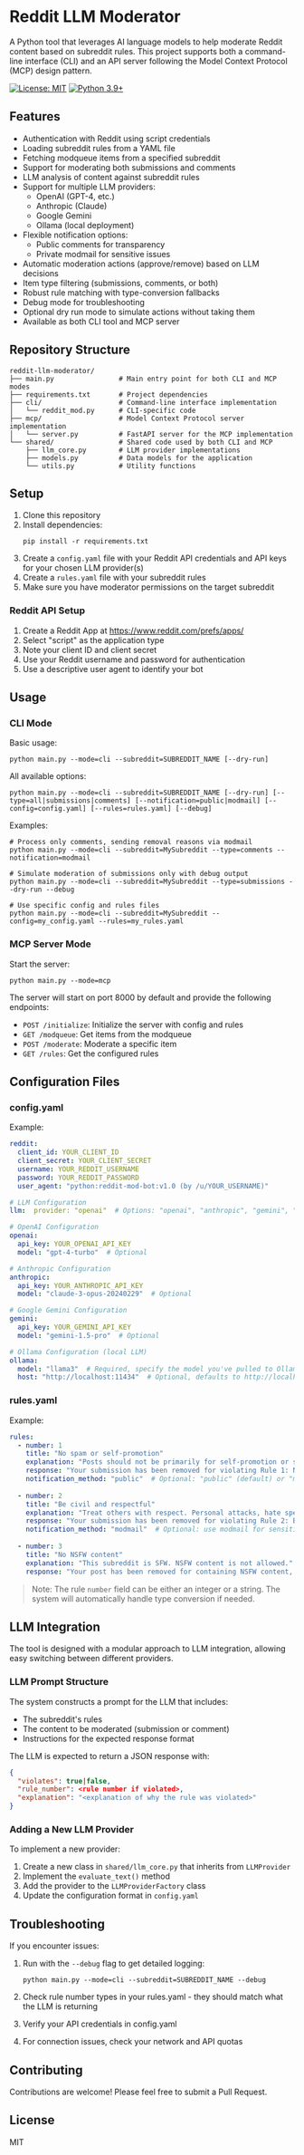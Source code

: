 # Reddit LLM Moderator

A Python tool that leverages AI language models to help moderate Reddit content based on subreddit rules. This project supports both a command-line interface (CLI) and an API server following the Model Context Protocol (MCP) design pattern.

[![License: MIT](https://img.shields.io/badge/License-MIT-yellow.svg)](https://opensource.org/licenses/MIT)
[![Python 3.9+](https://img.shields.io/badge/python-3.9+-blue.svg)](https://www.python.org/downloads/)

## Features

- Authentication with Reddit using script credentials
- Loading subreddit rules from a YAML file
- Fetching modqueue items from a specified subreddit
- Support for moderating both submissions and comments
- LLM analysis of content against subreddit rules
- Support for multiple LLM providers:
  - OpenAI (GPT-4, etc.)
  - Anthropic (Claude)
  - Google Gemini
  - Ollama (local deployment)
- Flexible notification options:
  - Public comments for transparency
  - Private modmail for sensitive issues
- Automatic moderation actions (approve/remove) based on LLM decisions
- Item type filtering (submissions, comments, or both)
- Robust rule matching with type-conversion fallbacks
- Debug mode for troubleshooting
- Optional dry run mode to simulate actions without taking them
- Available as both CLI tool and MCP server

## Repository Structure

```
reddit-llm-moderator/
├── main.py                # Main entry point for both CLI and MCP modes
├── requirements.txt       # Project dependencies
├── cli/                   # Command-line interface implementation
│   └── reddit_mod.py      # CLI-specific code
├── mcp/                   # Model Context Protocol server implementation
│   └── server.py          # FastAPI server for the MCP implementation
└── shared/                # Shared code used by both CLI and MCP
    ├── llm_core.py        # LLM provider implementations
    ├── models.py          # Data models for the application
    └── utils.py           # Utility functions
```

## Setup

1. Clone this repository
2. Install dependencies:
   ```
   pip install -r requirements.txt
   ```
3. Create a `config.yaml` file with your Reddit API credentials and API keys for your chosen LLM provider(s)
4. Create a `rules.yaml` file with your subreddit rules
5. Make sure you have moderator permissions on the target subreddit

### Reddit API Setup

1. Create a Reddit App at https://www.reddit.com/prefs/apps/
2. Select "script" as the application type
3. Note your client ID and client secret
4. Use your Reddit username and password for authentication
5. Use a descriptive user agent to identify your bot

## Usage

### CLI Mode

Basic usage:
```
python main.py --mode=cli --subreddit=SUBREDDIT_NAME [--dry-run]
```

All available options:
```
python main.py --mode=cli --subreddit=SUBREDDIT_NAME [--dry-run] [--type=all|submissions|comments] [--notification=public|modmail] [--config=config.yaml] [--rules=rules.yaml] [--debug]
```

Examples:
```
# Process only comments, sending removal reasons via modmail
python main.py --mode=cli --subreddit=MySubreddit --type=comments --notification=modmail

# Simulate moderation of submissions only with debug output
python main.py --mode=cli --subreddit=MySubreddit --type=submissions --dry-run --debug

# Use specific config and rules files
python main.py --mode=cli --subreddit=MySubreddit --config=my_config.yaml --rules=my_rules.yaml
```

### MCP Server Mode

Start the server:
```
python main.py --mode=mcp
```

The server will start on port 8000 by default and provide the following endpoints:

- `POST /initialize`: Initialize the server with config and rules
- `GET /modqueue`: Get items from the modqueue
- `POST /moderate`: Moderate a specific item
- `GET /rules`: Get the configured rules

## Configuration Files

### config.yaml

Example:
```yaml
reddit:
  client_id: YOUR_CLIENT_ID
  client_secret: YOUR_CLIENT_SECRET
  username: YOUR_REDDIT_USERNAME
  password: YOUR_REDDIT_PASSWORD
  user_agent: "python:reddit-mod-bot:v1.0 (by /u/YOUR_USERNAME)"

# LLM Configuration
llm:  provider: "openai"  # Options: "openai", "anthropic", "gemini", "ollama"

# OpenAI Configuration
openai:
  api_key: YOUR_OPENAI_API_KEY
  model: "gpt-4-turbo"  # Optional

# Anthropic Configuration
anthropic:
  api_key: YOUR_ANTHROPIC_API_KEY
  model: "claude-3-opus-20240229"  # Optional

# Google Gemini Configuration
gemini:
  api_key: YOUR_GEMINI_API_KEY
  model: "gemini-1.5-pro"  # Optional

# Ollama Configuration (local LLM)
ollama:
  model: "llama3"  # Required, specify the model you've pulled to Ollama
  host: "http://localhost:11434"  # Optional, defaults to http://localhost:11434
```

### rules.yaml

Example:
```yaml
rules:
  - number: 1
    title: "No spam or self-promotion"
    explanation: "Posts should not be primarily for self-promotion or spamming links."
    response: "Your submission has been removed for violating Rule 1: No spam or self-promotion."
    notification_method: "public"  # Optional: "public" (default) or "modmail"
  
  - number: 2
    title: "Be civil and respectful"
    explanation: "Treat others with respect. Personal attacks, hate speech, and harassment are not tolerated."
    response: "Your submission has been removed for violating Rule 2: Be civil and respectful."
    notification_method: "modmail"  # Optional: use modmail for sensitive issues
  
  - number: 3
    title: "No NSFW content"
    explanation: "This subreddit is SFW. NSFW content is not allowed."
    response: "Your post has been removed for containing NSFW content, which is not allowed in this community."
```

> Note: The rule `number` field can be either an integer or a string. The system will automatically handle type conversion if needed.

## LLM Integration

The tool is designed with a modular approach to LLM integration, allowing easy switching between different providers.

### LLM Prompt Structure

The system constructs a prompt for the LLM that includes:
- The subreddit's rules
- The content to be moderated (submission or comment)
- Instructions for the expected response format

The LLM is expected to return a JSON response with:
```json
{
  "violates": true|false,
  "rule_number": <rule number if violated>,
  "explanation": "<explanation of why the rule was violated>"
}
```

### Adding a New LLM Provider

To implement a new provider:

1. Create a new class in `shared/llm_core.py` that inherits from `LLMProvider`
2. Implement the `evaluate_text()` method
3. Add the provider to the `LLMProviderFactory` class
4. Update the configuration format in `config.yaml`

## Troubleshooting

If you encounter issues:

1. Run with the `--debug` flag to get detailed logging:
   ```
   python main.py --mode=cli --subreddit=SUBREDDIT_NAME --debug
   ```

2. Check rule number types in your rules.yaml - they should match what the LLM is returning

3. Verify your API credentials in config.yaml

4. For connection issues, check your network and API quotas

## Contributing

Contributions are welcome! Please feel free to submit a Pull Request.

## License

MIT
